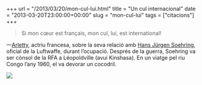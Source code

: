 +++
url = "/2013/03/20/mon-cul-lui.html"
title = "Un cul internacional"
date = "2013-03-20T23:00:00+00:00"
slug = "mon-cul-lui"
tags = ["citacions"]
+++

> Si mon cœur est français, mon cul, lui, est international!

—[Arletty](http://fr.wikipedia.org/wiki/Arletty), actriu francesa, sobre la seva relació amb [Hans Jürgen Soehring](http://de.wikipedia.org/wiki/Hans-J%C3%BCrgen_Soehring), oficial de la Luftwaffe, durant l’ocupació. Després de la guerra, Soehring va ser cònsol de la RFA a Léopoldville (avui Kinshasa). En un viatge pel riu Congo l’any 1960, el va devorar un cocodril.

<a href="http://www.wikipaintings.org/en/moise-kisling/nude-portrait-of-arletty-1933"><img src="http://uploads4.wikipaintings.org/images/moise-kisling/nude-portrait-of-arletty-1933.jpg" /></a>

